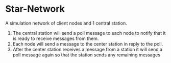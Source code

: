 # Star-Network
A simulation network of client nodes and 1 central station.
1. The central station will send a poll message to each node to notify that
it is ready to receive messages from them.
2. Each node will send a message to the center station in reply to the
poll.
3. After the center station receives a message from a station it will send a
poll message again so that the station sends any remaining messages
